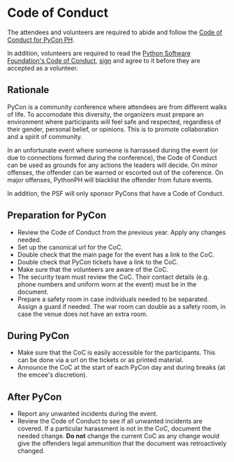# Code of Conduct

The attendees and volunteers are required to abide and follow the [Code of Conduct for PyCon PH](https://pycon.python.ph/code-of-conduct/).

In addition, volunteers are required to read the [Python Software Foundation's Code of Conduct](https://www.python.org/psf/codeofconduct/), [sign](https://docs.google.com/forms/d/1mky-a8ZQ8b9kLvE0bwURETJWHX0opO2tTBleRzcdW3g/viewform) and agree to it before they are accepted as a volunteer.

## Rationale

PyCon is a community conference where attendees are from different walks of life. To accomodate this diversity, the organizers must prepare an environment where participants will feel safe and respected, regardless of their gender, personal belief, or opinions. This is to promote collaboration and a spirit of community.

In an unfortunate event where someone is harrassed during the event (or due to connections formed during the conference), the Code of Conduct can be used as grounds for any actions the leaders will decide. On minor offenses, the offender can be warned or escorted out of the coference. On major offenses, PythonPH will blacklist the offender from future events.

In addition, the PSF will only sponsor PyCons that have a Code of Conduct.

## Preparation for PyCon

- Review the Code of Conduct from the previous year. Apply any changes needed.
- Set up the canonical url for the CoC.
- Double check that the main page for the event has a link to the CoC.
- Double check that PyCon tickets have a link to the CoC.
- Make sure that the volunteers are aware of the CoC.
- The security team must review the CoC. Their contact details (e.g. phone
  numbers and uniform worn at the event) must be in the document.
- Prepare a safety room in case individuals needed to be separated. Assign a guard if needed. The war room can double as a safety room, in case the venue does not have an extra room.

## During PyCon

- Make sure that the CoC is easily accessible for the participants. This can be done via a url on the tickets or as printed material.
- Announce the CoC at the start of each PyCon day and during breaks (at the emcee's discretion).

## After PyCon

- Report any unwanted incidents during the event.
- Review the Code of Conduct to see if all unwanted incidents are covered. If a particular harassment is not in the CoC, document the needed change. **Do not** change the current CoC as any change would give the offenders legal ammunition that the document was retroactively changed.

